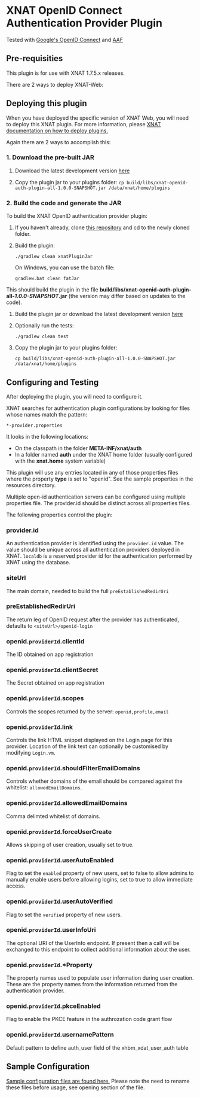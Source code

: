 # XNAT OpenID Connect Authentication Provider Plugin

Tested with [Google's OpenID Connect](https://developers.google.com/identity/protocols/OpenIDConnect 'Google OpenID Connect') and [AAF](https://aaf.edu.au/ 'AAF')

## Pre-requisities

This plugin is for use with XNAT 1.7.5.x releases.

There are 2 ways to deploy XNAT-Web:

## Deploying this plugin

When you have deployed the specific version of XNAT Web, you will need to deploy this XNAT plugin. For more information, please [XNAT documentation on how to deploy plugins.](https://wiki.xnat.org/documentation/xnat-administration/deploying-plugins-in-xnat)

Again there are 2 ways to accomplish this:

### 1. Download the pre-built JAR

1. Download the latest development version [here](http://dev.redboxresearchdata.com.au/nexus/service/local/artifact/maven/redirect?r=snapshots&g=au.edu.qcif.xnat.openid&a=openid-auth-plugin&v=LATEST&e=jar)

1. Copy the plugin jar to your plugins folder:
   `cp build/libs/xnat-openid-auth-plugin-all-1.0.0-SNAPSHOT.jar /data/xnat/home/plugins`

### 2. Build the code and generate the JAR

To build the XNAT OpenID authentication provider plugin:

1. If you haven't already, clone [this repository](https://github.com/qcif/xnat-openid-auth-plugin.git) and cd to the newly cloned folder.

1. Build the plugin:

   `./gradlew clean xnatPluginJar`

   On Windows, you can use the batch file:

   `gradlew.bat clean fatJar`

This should build the plugin in the file **build/libs/xnat-openid-auth-plugin-all-_1.0.0-SNAPSHOT_.jar** (the version may differ based on updates to the code).

1. Build the plugin jar or download the latest development version [here](http://dev.redboxresearchdata.com.au/nexus/service/local/artifact/maven/redirect?r=snapshots&g=au.edu.qcif.xnat.openid&a=openid-auth-plugin&v=LATEST&e=jar)

1. Optionally run the tests:

   `./gradlew clean test`

1. Copy the plugin jar to your plugins folder:

   `cp build/libs/xnat-openid-auth-plugin-all-1.0.0-SNAPSHOT.jar /data/xnat/home/plugins`

## Configuring and Testing

After deploying the plugin, you will need to configure it.

XNAT searches for authentication plugin configurations by looking for files whose names match the pattern:

    *-provider.properties

It looks in the following locations:

- On the classpath in the folder **META-INF/xnat/auth**
- In a folder named **auth** under the XNAT home folder (usually configured with the **xnat.home** system variable)

This plugin will use any entries located in any of those properties files where the property **type** is set to "openid". See the sample properties in the resources directory.

Multiple open-id authentication servers can be configured using multiple properties file. The provider.id should be distinct across all properties files.

The following properties control the plugin:

### provider.id

An authentication provider is identified using the `provider.id` value. The value should be unique across all authentication providers deployed in XNAT. `localdb` is a reserved provider id for the authentication performed by XNAT using the database.

### siteUrl

The main domain, needed to build the full `preEstablishedRedirUri`

### preEstablishedRedirUri

The return leg of OpenID request after the provider has authenticated, defaults to `<siteUrl>/openid-login`

### openid.`providerId`.clientId

The ID obtained on app registration

### openid.`providerId`.clientSecret

The Secret obtained on app registration

### openid.`providerId`.scopes

Controls the scopes returned by the server: `openid,profile,email`

### openid.`providerId`.link

Controls the link HTML snippet displayed on the Login page for this provider. Location of the link text can optionally be customised by modifying `Login.vm`.

### openid.`providerId`.shouldFilterEmailDomains

Controls whether domains of the email should be compared against the whitelist: `allowedEmailDomains`.

### openid.`providerId`.allowedEmailDomains

Comma delimted whitelist of domains.

### openid.`providerId`.forceUserCreate

Allows skipping of user creation, usually set to true.

### openid.`providerId`.userAutoEnabled

Flag to set the `enabled` property of new users, set to false to allow admins to manually enable users before allowing logins, set to true to allow immediate access.

### openid.`providerId`.userAutoVerified

Flag to set the `verified` property of new users.

### openid.`providerId`.userInfoUri

The optional URI of the UserInfo endpoint. If present then a call will be exchanged to this endpoint to collect additional information about the user.

### openid.`providerId`.\*Property

The property names used to populate user information during user creation. These are the property names from the information returned from the authentication provider.

### openid.`providerId`.pkceEnabled

Flag to enable the PKCE feature in the authrozation code grant flow

### openid.`providerId`.usernamePattern

Default pattern to define auth_user field of the xhbm_xdat_user_auth table

## Sample Configuration

[Sample configuration files are found here.](src/main/resources/) Please note the need to rename these files before usage, see opening section of the file.
